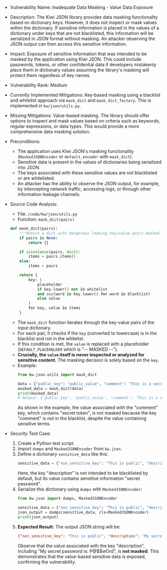 - Vulnerability Name: Inadequate Data Masking - Value Data Exposure
- Description: The Kiwi JSON library provides data masking functionality based on dictionary keys. However, it does not inspect or mask values within the dictionary. If sensitive information is placed in the values of a dictionary under keys that are not blacklisted, this information will be serialized in JSON format without masking. An attacker observing the JSON output can then access this sensitive information.
- Impact: Exposure of sensitive information that was intended to be masked by the application using Kiwi JSON. This could include passwords, tokens, or other confidential data if developers mistakenly place them in dictionary values assuming the library's masking will protect them regardless of key names.
- Vulnerability Rank: Medium
- Currently Implemented Mitigations: Key-based masking using a blacklist and whitelist approach via `mask_dict` and `mask_dict_factory`. This is implemented in `kw/json/utils.py`.
- Missing Mitigations: Value-based masking. The library should offer options to inspect and mask values based on criteria such as keywords, regular expressions, or data types. This would provide a more comprehensive data masking solution.
- Preconditions:
    - The application uses Kiwi JSON's masking functionality (`MaskedJSONEncoder` or `default_encoder` with `mask_dict`).
    - Sensitive data is present in the values of dictionaries being serialized into JSON.
    - The keys associated with these sensitive values are not blacklisted or are whitelisted.
    - An attacker has the ability to observe the JSON output, for example, by intercepting network traffic, accessing logs, or through other information leakage channels.
- Source Code Analysis:
    - File: `/code/kw/json/utils.py`
    - Function: `mask_dict(pairs)`
    ```python
    def mask_dict(pairs):
        """Return a dict with dangerous looking key/value pairs masked."""
        if pairs is None:
            return {}

        if isinstance(pairs, dict):
            items = pairs.items()
        else:
            items = pairs

        return {
            key: (
                placeholder
                if key.lower() not in whitelist
                and any(word in key.lower() for word in blacklist)
                else value
            )
            for key, value in items
        }
    ```
    - The `mask_dict` function iterates through the key-value pairs of the input dictionary.
    - For each pair, it checks if the `key` (converted to lowercase) is in the blacklist and not in the whitelist.
    - If this condition is met, the `value` is replaced with a placeholder (`DEFAULT_PLACEHOLDER` which is "-- MASKED --").
    - **Crucially, the `value` itself is never inspected or analyzed for sensitive content.** The masking decision is solely based on the `key`.
    - Example:
        ```python
        from kw.json.utils import mask_dict

        data = {"public_key": "public_value", "comment": "This is a secret token: sensitive_token"}
        masked_data = mask_dict(data)
        print(masked_data)
        # Output: {'public_key': 'public_value', 'comment': 'This is a secret token: sensitive_token'}
        ```
        As shown in the example, the value associated with the "comment" key, which contains "secret token", is not masked because the key "comment" is not in the blacklist, despite the value containing sensitive terms.

- Security Test Case:
    1.  Create a Python test script.
    2.  Import `dumps` and `MaskedJSONEncoder` from `kw.json`.
    3.  Define a dictionary `sensitive_data` like this:
        ```python
        sensitive_data = {"non_sensitive_key": "This is public", "description": "My secret password is: P@$$wOrd"}
        ```
        Here, the key "description" is not intended to be blacklisted by default, but its value contains sensitive information "secret password".
    4.  Serialize this dictionary using `dumps` with `MaskedJSONEncoder`:
        ```python
        from kw.json import dumps, MaskedJSONEncoder

        sensitive_data = {"non_sensitive_key": "This is public", "description": "My secret password is: P@$$wOrd"}
        json_output = dumps(sensitive_data, cls=MaskedJSONEncoder)
        print(json_output)
        ```
    5.  **Expected Result:** The output JSON string will be:
        ```json
        {"non_sensitive_key": "This is public", "description": "My secret password is: P@$$wOrd"}
        ```
        Observe that the value associated with the key "description", including "My secret password is: P@$$wOrd", is **not masked**. This demonstrates that the value-based sensitive data is exposed, confirming the vulnerability.